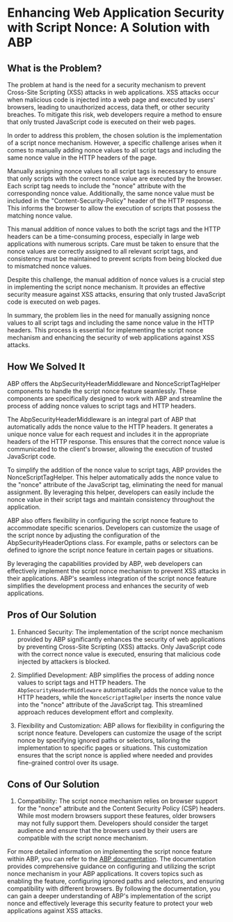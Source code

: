 # Enhancing Web Application Security with Script Nonce: A Solution with ABP

## What is the Problem?

The problem at hand is the need for a security mechanism to prevent Cross-Site Scripting (XSS) attacks in web applications. XSS attacks occur when malicious code is injected into a web page and executed by users' browsers, leading to unauthorized access, data theft, or other security breaches. To mitigate this risk, web developers require a method to ensure that only trusted JavaScript code is executed on their web pages.

In order to address this problem, the chosen solution is the implementation of a script nonce mechanism. However, a specific challenge arises when it comes to manually adding nonce values to all script tags and including the same nonce value in the HTTP headers of the page.

Manually assigning nonce values to all script tags is necessary to ensure that only scripts with the correct nonce value are executed by the browser. Each script tag needs to include the "nonce" attribute with the corresponding nonce value. Additionally, the same nonce value must be included in the "Content-Security-Policy" header of the HTTP response. This informs the browser to allow the execution of scripts that possess the matching nonce value.

This manual addition of nonce values to both the script tags and the HTTP headers can be a time-consuming process, especially in large web applications with numerous scripts. Care must be taken to ensure that the nonce values are correctly assigned to all relevant script tags, and consistency must be maintained to prevent scripts from being blocked due to mismatched nonce values.

Despite this challenge, the manual addition of nonce values is a crucial step in implementing the script nonce mechanism. It provides an effective security measure against XSS attacks, ensuring that only trusted JavaScript code is executed on web pages.

In summary, the problem lies in the need for manually assigning nonce values to all script tags and including the same nonce value in the HTTP headers. This process is essential for implementing the script nonce mechanism and enhancing the security of web applications against XSS attacks.

## How We Solved It

ABP offers the AbpSecurityHeaderMiddleware and NonceScriptTagHelper components to handle the script nonce feature seamlessly. These components are specifically designed to work with ABP and streamline the process of adding nonce values to script tags and HTTP headers.

The AbpSecurityHeaderMiddleware is an integral part of ABP that automatically adds the nonce value to the HTTP headers. It generates a unique nonce value for each request and includes it in the appropriate headers of the HTTP response. This ensures that the correct nonce value is communicated to the client's browser, allowing the execution of trusted JavaScript code.

To simplify the addition of the nonce value to script tags, ABP provides the NonceScriptTagHelper. This helper automatically adds the nonce value to the "nonce" attribute of the JavaScript tag, eliminating the need for manual assignment. By leveraging this helper, developers can easily include the nonce value in their script tags and maintain consistency throughout the application.

ABP also offers flexibility in configuring the script nonce feature to accommodate specific scenarios. Developers can customize the usage of the script nonce by adjusting the configuration of the AbpSecurityHeaderOptions class. For example, paths or selectors can be defined to ignore the script nonce feature in certain pages or situations.

By leveraging the capabilities provided by ABP, web developers can effectively implement the script nonce mechanism to prevent XSS attacks in their applications. ABP's seamless integration of the script nonce feature simplifies the development process and enhances the security of web applications.

## Pros of Our Solution

1. Enhanced Security: The implementation of the script nonce mechanism provided by ABP significantly enhances the security of web applications by preventing Cross-Site Scripting (XSS) attacks. Only JavaScript code with the correct nonce value is executed, ensuring that malicious code injected by attackers is blocked.

2. Simplified Development: ABP simplifies the process of adding nonce values to script tags and HTTP headers. The `AbpSecurityHeaderMiddleware` automatically adds the nonce value to the HTTP headers, while the `NonceScriptTagHelper` inserts the nonce value into the "nonce" attribute of the JavaScript tag. This streamlined approach reduces development effort and complexity.

3. Flexibility and Customization: ABP allows for flexibility in configuring the script nonce feature. Developers can customize the usage of the script nonce by specifying ignored paths or selectors, tailoring the implementation to specific pages or situations. This customization ensures that the script nonce is applied where needed and provides fine-grained control over its usage.

## Cons of Our Solution

1. Compatibility: The script nonce mechanism relies on browser support for the "nonce" attribute and the Content Security Policy (CSP) headers. While most modern browsers support these features, older browsers may not fully support them. Developers should consider the target audience and ensure that the browsers used by their users are compatible with the script nonce mechanism.


For more detailed information on implementing the script nonce feature within ABP, you can refer to the [ABP documentation](https://docs.abp.io/en/abp/7.3/UI/AspNetCore/Security-Headers#content-security-policy-script-nonce). The documentation provides comprehensive guidance on configuring and utilizing the script nonce mechanism in your ABP applications. It covers topics such as enabling the feature, configuring ignored paths and selectors, and ensuring compatibility with different browsers. By following the documentation, you can gain a deeper understanding of ABP's implementation of the script nonce and effectively leverage this security feature to protect your web applications against XSS attacks.
